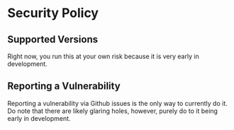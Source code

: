 # Security Policy

## Supported Versions

Right now, you run this at your own risk because it is very early in development.

## Reporting a Vulnerability

Reporting a vulnerability via Github issues is the only way to currently do it. Do note that there are likely glaring holes, however, purely do to it being early in development.
